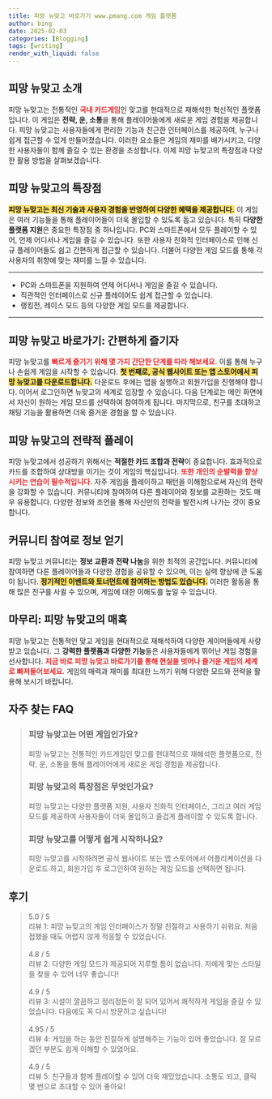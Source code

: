 ```yaml
---
title: 피망 뉴맞고 바로가기 www.pmang.com 게임 플랫폼
author: bing
date: 2025-02-03
categories: [Blogging]
tags: [writing]
render_with_liquid: false
---
```



<h2 id='피망 뉴맞고 소개'>피망 뉴맞고 소개</h2>

<p>피망 뉴맞고는 전통적인 <b><span style="color: #ee2323;">국내 카드게임</span></b>인 맞고를 현대적으로 재해석한 혁신적인 플랫폼입니다. 이 게임은 <b>전략, 운, 소통</b>을 통해 플레이어들에게 새로운 게임 경험을 제공합니다. 피망 뉴맞고는 사용자들에게 편리한 기능과 친근한 인터페이스를 제공하여, 누구나 쉽게 접근할 수 있게 만들어졌습니다. 이러한 요소들은 게임의 재미를 배가시키고, 다양한 사용자들이 함께 즐길 수 있는 환경을 조성합니다. 이제 피망 뉴맞고의 특장점과 다양한 활용 방법을 살펴보겠습니다.</p>

<h2 id='특장점'>피망 뉴맞고의 특장점</h2>

<p><b><span style="background-color: #ffe066;">피망 뉴맞고는 최신 기술과 사용자 경험을 반영하여 다양한 혜택을 제공합니다.</span></b> 이 게임은 여러 기능들을 통해 플레이어들이 더욱 몰입할 수 있도록 돕고 있습니다. 특히 <b>다양한 플랫폼 지원</b>은 중요한 특장점 중 하나입니다. PC와 스마트폰에서 모두 플레이할 수 있어, 언제 어디서나 게임을 즐길 수 있습니다. 또한 사용자 친화적 인터페이스로 인해 신규 플레이어들도 쉽고 간편하게 접근할 수 있습니다. 더불어 다양한 게임 모드를 통해 각 사용자의 취향에 맞는 재미를 느낄 수 있습니다.</p>

<hr />

<ul>
    <li>PC와 스마트폰을 지원하여 언제 어디서나 게임을 즐길 수 있습니다.</li>
    <li>직관적인 인터페이스로 신규 플레이어도 쉽게 접근할 수 있습니다.</li>
    <li>랭킹전, 레이스 모드 등의 다양한 게임 모드를 제공합니다.</li>
</ul>

<hr />

<h2 id='빠른 게임 시작 방법'>피망 뉴맞고 바로가기: 간편하게 즐기자</h2>

<p>피망 뉴맞고를 <b><span style="color: #ee2323;">빠르게 즐기기 위해 몇 가지 간단한 단계를 따라 해보세요.</span></b> 이를 통해 누구나 손쉽게 게임을 시작할 수 있습니다. <b><span style="background-color: #ffe066;">첫 번째로, 공식 웹사이트 또는 앱 스토어에서 피망 뉴맞고를 다운로드합니다.</span></b> 다운로드 후에는 앱을 실행하고 회원가입을 진행해야 합니다. 이어서 로그인하면 뉴맞고의 세계로 입장할 수 있습니다. 다음 단계로는 메인 화면에서 자신이 원하는 게임 모드를 선택하여 참여하게 됩니다. 마지막으로, 친구를 초대하고 채팅 기능을 활용하면 더욱 즐거운 경험을 할 수 있습니다.</p>

<h2 id='전략적 플레이'>피망 뉴맞고의 전략적 플레이</h2>

<p>피망 뉴맞고에서 성공하기 위해서는 <b>적절한 카드 조합과 전략</b>이 중요합니다. 효과적으로 카드를 조합하여 상대방을 이기는 것이 게임의 핵심입니다. <b><span style="color: #ee2323;">또한 개인의 순발력을 향상시키는 연습이 필수적입니다.</span></b> 자주 게임을 플레이하고 패턴을 이해함으로써 자신의 전략을 강화할 수 있습니다. 커뮤니티에 참여하여 다른 플레이어와 정보를 교환하는 것도 매우 유용합니다. 다양한 정보와 조언을 통해 자신만의 전략을 발전시켜 나가는 것이 중요합니다.</p>

<h2 id='게임 커뮤니티 활용'>커뮤니티 참여로 정보 얻기</h2>

<p>피망 뉴맞고 커뮤니티는 <b>정보 교환과 전략 나눔</b>을 위한 최적의 공간입니다. 커뮤니티에 참여하면 다른 플레이어들과 다양한 경험을 공유할 수 있으며, 이는 실력 향상에 큰 도움이 됩니다. <b><span style="background-color: #ffe066;">정기적인 이벤트와 토너먼트에 참여하는 방법도 있습니다.</span></b> 이러한 활동을 통해 많은 친구를 사귈 수 있으며, 게임에 대한 이해도를 높일 수 있습니다.</p>

<h2 id='결론'>마무리: 피망 뉴맞고의 매혹</h2>

<p>피망 뉴맞고는 전통적인 맞고 게임을 현대적으로 재해석하여 다양한 게이머들에게 사랑받고 있습니다. 그 <b>강력한 플랫폼과 다양한 기능</b>들은 사용자들에게 뛰어난 게임 경험을 선사합니다. <b><span style="color: #ee2323;">지금 바로 피망 뉴맞고 바로가기를 통해 현실을 벗어나 즐거운 게임의 세계로 빠져들어보세요.</span></b> 게임의 매력과 재미를 최대한 느끼기 위해 다양한 모드와 전략을 활용해 보시기 바랍니다.</p>


<h2 id='자주_찾는_FAQ'>자주 찾는 FAQ</h2>
<div itemscope="" itemtype="https://schema.org/FAQPage">
<blockquote>
<div itemscope="" itemprop="mainEntity" itemtype="https://schema.org/Question">
<h3 itemprop="name">피망 뉴맞고는 어떤 게임인가요?</h3>
<div itemscope="" itemprop="acceptedAnswer" itemtype="https://schema.org/Answer">
<span itemprop="text">
<p>피망 뉴맞고는 전통적인 카드게임인 맞고를 현대적으로 재해석한 플랫폼으로, 전략, 운, 소통을 통해 플레이어에게 새로운 게임 경험을 제공합니다.</p>
</span>
</div>
</div>
<div itemscope="" itemprop="mainEntity" itemtype="https://schema.org/Question">
<h3 itemprop="name">피망 뉴맞고의 특장점은 무엇인가요?</h3>
<div itemscope="" itemprop="acceptedAnswer" itemtype="https://schema.org/Answer">
<span itemprop="text">
<p>피망 뉴맞고는 다양한 플랫폼 지원, 사용자 친화적 인터페이스, 그리고 여러 게임 모드를 제공하여 사용자들이 더욱 몰입하고 즐겁게 플레이할 수 있도록 합니다.</p>
</span>
</div>
</div>
<div itemscope="" itemprop="mainEntity" itemtype="https://schema.org/Question">
<h3 itemprop="name">피망 뉴맞고를 어떻게 쉽게 시작하나요?</h3>
<div itemscope="" itemprop="acceptedAnswer" itemtype="https://schema.org/Answer">
<span itemprop="text">
<p>피망 뉴맞고를 시작하려면 공식 웹사이트 또는 앱 스토어에서 어플리케이션을 다운로드 하고, 회원가입 후 로그인하여 원하는 게임 모드를 선택하면 됩니다.</p>
</span>
</div>
</div>
</blockquote>
</div>
<h2 id='후기'>후기</h2>
<div itemscope itemtype="https://schema.org/Product">
  <blockquote>
  <div itemprop="review" itemscope itemtype="https://schema.org/Review">
      <div itemprop="reviewRating" itemscope itemtype="https://schema.org/Rating"> <span itemprop="ratingValue">5.0</span> / <span itemprop="bestRating">5</span> </div>
      <span itemprop="reviewBody">리뷰 1: 피망 뉴맞고의 게임 인터페이스가 정말 친절하고 사용하기 쉬워요. 처음 접했을 때도 어렵지 않게 적응할 수 있었습니다.</span>
  </div>
  <br>
  <div itemprop="review" itemscope itemtype="https://schema.org/Review">
      <div itemprop="reviewRating" itemscope itemtype="https://schema.org/Rating"> <span itemprop="ratingValue">4.8</span> / <span itemprop="bestRating">5</span> </div>
      <span itemprop="reviewBody">리뷰 2: 다양한 게임 모드가 제공되어 지루할 틈이 없습니다. 저에게 맞는 스타일을 찾을 수 있어 너무 좋습니다!</span>
  </div>
  <br>
  <div itemprop="review" itemscope itemtype="https://schema.org/Review">
      <div itemprop="reviewRating" itemscope itemtype="https://schema.org/Rating"> <span itemprop="ratingValue">4.9</span> / <span itemprop="bestRating">5</span> </div>
      <span itemprop="reviewBody">리뷰 3: 시설이 깔끔하고 정리정돈이 잘 되어 있어서 쾌적하게 게임을 즐길 수 있었습니다. 다음에도 꼭 다시 방문하고 싶습니다!</span>
  </div>
  <br>
  <div itemprop="review" itemscope itemtype="https://schema.org/Review">
      <div itemprop="reviewRating" itemscope itemtype="https://schema.org/Rating"> <span itemprop="ratingValue">4.95</span> / <span itemprop="bestRating">5</span> </div>
      <span itemprop="reviewBody">리뷰 4: 게임을 하는 동안 친절하게 설명해주는 기능이 있어 좋았습니다. 잘 모르겠던 부분도 쉽게 이해할 수 있었어요.</span>
  </div>
  <br>
  <div itemprop="review" itemscope itemtype="https://schema.org/Review">
      <div itemprop="reviewRating" itemscope itemtype="https://schema.org/Rating"> <span itemprop="ratingValue">4.9</span> / <span itemprop="bestRating">5</span> </div>
      <span itemprop="reviewBody">리뷰 5: 친구들과 함께 플레이할 수 있어 더욱 재밌었습니다. 소통도 되고, 클릭 몇 번으로 초대할 수 있어 좋아요!</span>
  </div>
  </blockquote>
</div>
